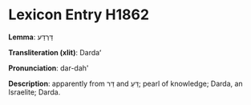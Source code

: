 # Lexicon Entry H1862

**Lemma**: דַּרְדַּע

**Transliteration (xlit)**: Dardaʻ

**Pronunciation**: dar-dah'

**Description**:
apparently from דַּר and דֵּעַ; pearl of knowledge; Darda, an Israelite; Darda.
